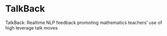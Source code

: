 # TalkBack
TalkBack: Realtime NLP feedback promoting mathematics teachers’ use of high leverage talk moves
